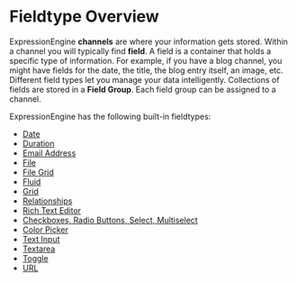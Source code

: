 <!--
    This source file is part of the open source project
    ExpressionEngine User Guide (https://github.com/ExpressionEngine/ExpressionEngine-User-Guide)

    @link      https://expressionengine.com/
    @copyright Copyright (c) 2003-2020, Packet Tide, LLC (https://packettide.com)
    @license   https://expressionengine.com/license Licensed under Apache License, Version 2.0
-->

# Fieldtype Overview

ExpressionEngine **channels** are where your information gets stored. Within a channel you will typically find **field**. A field is a container that holds a specific type of information. For example, if you have a blog channel, you might have fields for the date, the title, the blog entry itself, an image, etc. Different field types let you manage your data intelligently. Collections of fields are stored in a **Field Group**. Each field group can be assigned to a channel.

ExpressionEngine has the following built-in fieldtypes:

- [Date](fieldtypes/date.md)
- [Duration](fieldtypes/duration.md)
- [Email Address](fieldtypes/email-address.md)
- [File](fieldtypes/file.md)
- [File Grid](fieldtypes/file-grid.md)
- [Fluid](fieldtypes/fluid.md)
- [Grid](fieldtypes/grid.md)
- [Relationships](fieldtypes/relationships.md)
- [Rich Text Editor](fieldtypes/rte.md)
- [Checkboxes, Radio Buttons, Select, Multiselect](fieldtypes/select.md)
- [Color Picker](fieldtypes/colorpicker.md)
- [Text Input](fieldtypes/text.md)
- [Textarea](fieldtypes/textarea.md)
- [Toggle](fieldtypes/toggle.md)
- [URL](fieldtypes/url.md)
